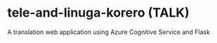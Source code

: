 # tele-and-linuga-korero (TALK)
A translation web application using Azure Cognitive Service and Flask
